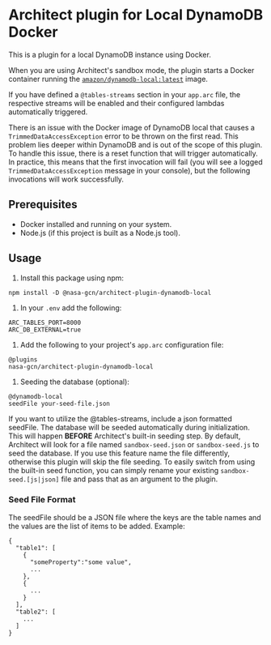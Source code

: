 # Architect plugin for Local DynamoDB Docker

This is a plugin for a local DynamoDB instance using Docker.

When you are using Architect's sandbox mode, the plugin starts a Docker container running the [`amazon/dynamodb-local:latest`](https://hub.docker.com/r/amazon/dynamodb-local) image.

If you have defined a `@tables-streams` section in your `app.arc` file, the respective streams will be enabled and their configured lambdas automatically triggered.

There is an issue with the Docker image of DynamoDB local that causes a `TrimmedDataAccessException` error to be thrown on the first read. This problem lies deeper within DynamoDB and is out of the scope of this plugin. To handle this issue, there is a reset function that will trigger automatically. In practice, this means that the first invocation will fail (you will see a logged `TrimmedDataAccessException` message in your console), but the following invocations will work successfully.

## Prerequisites

- Docker installed and running on your system.
- Node.js (if this project is built as a Node.js tool).

## Usage

1. Install this package using npm:

```
npm install -D @nasa-gcn/architect-plugin-dynamodb-local
```

1. In your `.env` add the following:

```
ARC_TABLES_PORT=8000
ARC_DB_EXTERNAL=true
```

1. Add the following to your project's `app.arc` configuration file:

```
@plugins
nasa-gcn/architect-plugin-dynamodb-local
```

1. Seeding the database (optional):

```
@dynamodb-local
seedFile your-seed-file.json
```

If you want to utilize the @tables-streams, include a json formatted seedFile. The database will be seeded automatically during initialization. This will happen **BEFORE** Architect's built-in seeding step. By default, Architect will look for a file named `sandbox-seed.json` or `sandbox-seed.js` to seed the database. If you use this feature name the file differently, otherwise this plugin will skip the file seeding. To easily switch from using the built-in seed function, you can simply rename your existing `sandbox-seed.[js|json]` file and pass that as an argument to the plugin.

### Seed File Format

The seedFile should be a JSON file where the keys are the table names and the values are the list of items to be added. Example:

```
{
  "table1": [
    {
      "someProperty":"some value",
      ...
    },
    {
      ...
    }
  ],
  "table2": [
    ...
  ]
}
```
